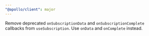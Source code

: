 ```yaml
---
"@apollo/client": major
---
```


Remove deprecated `onSubscriptionData` and `onSubscriptionComplete` callbacks from `useSubscription`. Use `onData` and `onComplete` instead.
